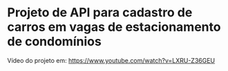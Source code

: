 # Projeto de API para cadastro de carros em vagas de estacionamento de condomínios

Vídeo do projeto em: https://www.youtube.com/watch?v=LXRU-Z36GEU


